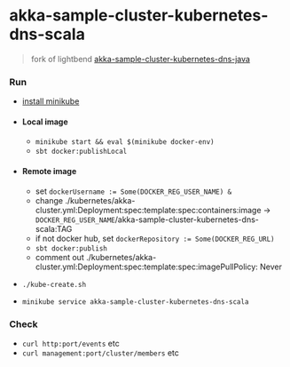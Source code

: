 # akka-sample-cluster-kubernetes-dns-scala
> fork of lightbend [akka-sample-cluster-kubernetes-dns-java](https://github.com/akka/akka-sample-cluster-kubernetes-dns-java)
### Run
- [install minikube](https://kubernetes.io/docs/tasks/tools/install-minikube/)
- #### Local image 
  - `minikube start && eval $(minikube docker-env) `
  - `sbt docker:publishLocal`
- #### Remote image
  - set `dockerUsername := Some(DOCKER_REG_USER_NAME) & ` 
  - change ./kubernetes/akka-cluster.yml:Deployment:spec:template:spec:containers:image -> `DOCKER_REG_USER_NAME`/akka-sample-cluster-kubernetes-dns-scala:TAG
  - if not docker hub, set `dockerRepository := Some(DOCKER_REG_URL)`
  - `sbt docker:publish`
  - comment out ./kubernetes/akka-cluster.yml:Deployment:spec:template:spec:imagePullPolicy: Never
  
  
- `./kube-create.sh`
- `minikube service akka-sample-cluster-kubernetes-dns-scala`

### Check 
- `curl http:port/events` etc
- `curl management:port/cluster/members` etc

